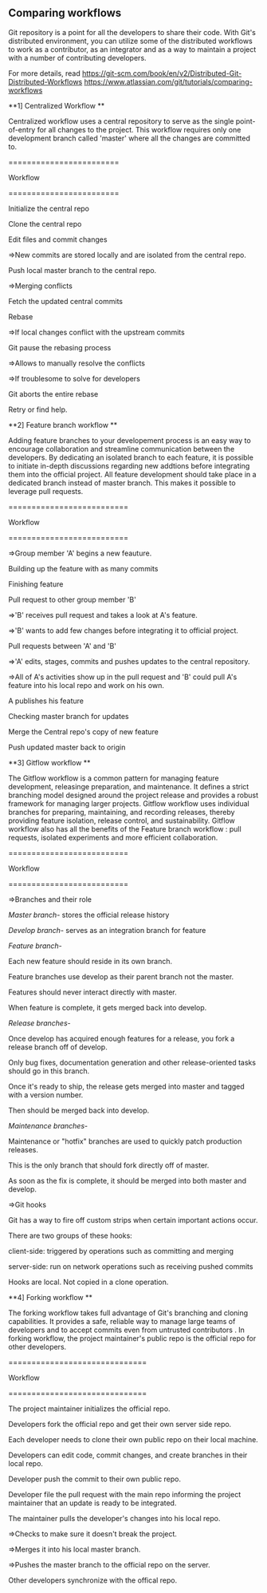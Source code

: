 
## Comparing workflows

Git repository is a point for all the developers to share their code. With Git's distributed environment, you can utilize some of the distributed workflows to work as a contributor, as an integrator and as a way to maintain a project with a number of contributing developers.

For more details, read https://git-scm.com/book/en/v2/Distributed-Git-Distributed-Workflows
https://www.atlassian.com/git/tutorials/comparing-workflows

**1] Centralized Workflow **

Centralized workflow uses a central repository to serve as the single point-of-entry for all changes to the project. This workflow requires only one development branch called 'master' where all the changes are committed to.

========================

Workflow

========================

Initialize the central repo

Clone the central repo

Edit files and commit changes

=>New commits are stored locally and are isolated from the central repo.

Push local master branch to the central repo.

=>Merging conflicts

Fetch the updated central commits

Rebase

=>If local changes conflict with the upstream commits

Git pause the rebasing process

=>Allows to manually resolve the conflicts

=>If troublesome to solve for developers

Git aborts the entire rebase

Retry or find help.


**2] Feature branch workflow **

Adding feature branches to your developement process is an easy way to encourage collaboration and streamline communication between the developers. By dedicating an isolated branch to each feature, it is possible to initiate in-depth discussions regarding new addtions before integrating them into the official project. All feature development should take place in a dedicated branch instead of master branch. This makes it possible to leverage pull requests.

==========================

Workflow

==========================

=>Group member 'A' begins a new feauture.

Building up the feature with as many commits

Finishing feature

Pull request to other group member 'B'

=>'B' receives pull request and takes a look at A's feature.

=>'B' wants to add few changes before integrating it to official project.

Pull requests between 'A' and 'B'

=>'A' edits, stages, commits and pushes updates to the central repository.

=>All of A's activities show up in the pull request and 'B' could pull A's feature into his local repo and work on his own.

A publishes his feature

Checking master branch for updates

Merge the Central repo's copy of new feature

Push updated master back to origin


**3] Gitflow workflow **

The Gitflow workflow is a common pattern for managing feature development, releasinge preparation, and maintenance. It defines a strict branching model designed around the project release and provides a robust framework for managing larger projects. Gitflow workflow uses individual branches for preparing, maintaining, and recording releases, thereby providing feature isolation, release control, and sustainability. Gitflow workflow also has all the benefits of the Feature branch workflow : pull requests, isolated experiments and more efficient collaboration.

==========================

Workflow

==========================

=>Branches and their role

*Master branch*- stores the official release history

*Develop branch*- serves as an integration branch for feature

*Feature branch*-

Each new feature should reside in its own branch.

Feature branches use develop as their parent branch not the master.

Features should never interact directly with master.

When feature is complete, it gets merged back into develop.

*Release branches*-

Once develop has acquired enough features for a release, you fork a release branch off of develop.

Only bug fixes, documentation generation and other release-oriented tasks should go in this branch.

Once it's ready to ship, the release gets merged into master and tagged with a version number.

Then should be merged back into develop.

*Maintenance branches*-

Maintenance or "hotfix" branches are used to quickly patch production releases.

This is the only branch that should fork directly off of master.

As soon as the fix is complete, it should be merged into both master and develop.

=>Git hooks

Git has a way to fire off custom strips when certain important actions occur.

There are two groups of these hooks:

 client-side: triggered by operations such as committing and merging
 
 server-side: run on network operations such as receiving pushed commits
 
Hooks are local. Not copied in a clone operation.


**4] Forking workflow **

The forking workflow takes full advantage of Git's branching and cloning capabilities. It provides a safe, reliable way to manage large teams of developers and to accept commits even from untrusted contributors .
In forking workflow, the project maintainer's public repo is the official repo for other developers.

==============================

Workflow

==============================

The project maintainer initializes the official repo.

Developers fork the official repo and get their own server side repo.

Each developer needs to clone their own public repo on their local machine.

Developers can edit code, commit changes, and create branches in their local repo.

Developer push the commit to their own public repo.

Developer file the pull request with the main repo informing the project maintainer that an update is ready to be integrated.

The maintainer pulls the developer's changes into his local repo.

 =>Checks to make sure it doesn't break the project.
 
 =>Merges it into his local master branch.
 
 =>Pushes the master branch to the official repo on the server.
 
Other developers synchronize with the offical repo.


